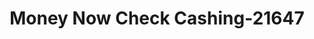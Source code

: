 ---
f_zip-code: 85283
f_state-code: AZ
title: Money Now Check Cashing-21647
f_phone: 480-491-9433
f_city-only: Tempe
f_address: 224 East Baseline Road Tempe
f_location-unique-id: '21647'
slug: money-now-check-cashing-21647
updated-on: '2024-05-30T13:46:58.046Z'
created-on: '2024-05-30T13:36:59.803Z'
published-on: '2024-05-30T13:54:32.469Z'
f_city-state: cms/city/tempe-az.md
f_company: cms/company/money-now-check-cashing.md
f_state: cms/state/arizona.md
layout: '[payday-loan].html'
tags: payday-loan
---